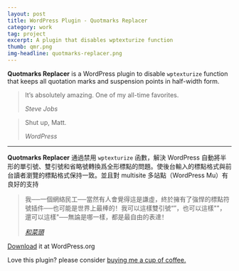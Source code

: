 ```yaml
---
layout: post
title: WordPress Plugin - Quotmarks Replacer
category: work
tag: project
excerpt: A plugin that disables wptexturize function
thumb: qmr.png
img-headline: quotmarks-replacer.png
---
```


<div class=txt>
<p><strong>Quotmarks Replacer</strong> is a WordPress plugin to disable <code>wptexturize</code> function that keeps all quotation marks and suspension points in half-width form.</p>

<blockquote cite="http://www.apple.com/stevejobs/">
  <p>It’s absolutely amazing. One of my all-time favorites.</p>
  <cite>Steve Jobs</cite>
</blockquote>

<blockquote cite="http://wordpress.org/">
  <p>Shut up, Matt.</p>
  <cite>WordPress</cite>
</blockquote>

<hr data-placeholder="Chinese">

<p lang=zh><strong>Quotmarks Replacer</strong> 通過禁用 <code>wptexturize</code> 函數，解決 WordPress 自動將半形的單引號、雙引號和省略號轉換爲全形標點的問題。使後台輸入的標點格式與前台讀者瀏覽的標點格式保持一致。並且對 multisite 多站點（WordPress Mu）有良好的支持</p>

<blockquote cite="http://www.hecaitou.net/?p=64">
  <p lang=zh>我──一個網絡民工──當然有人會覺得這是謙虛，終於擁有了強悍的標點符號插件──也可能是世界上最棒的！我可以這樣雙引號“”，也可以這樣""，還可以這樣"──無論是哪一樣，都是最自由的表達！</p>
  <cite><a href="http://www.hecaitou.net/?p=64">和菜頭</a></cite>
</blockquote>

<p class=download><a href="http://wordpress.org/extend/plugins/quotmarks-replacer/">Download</a> it at WordPress.org</p>

<p class=store>Love this plugin? please consider <a href="{{ site.donate }}">buying me a cup of coffee.</a></p>
</div>